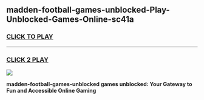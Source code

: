 
## madden-football-games-unblocked-Play-Unblocked-Games-Online-sc41a
<h3>
<a href="https://premium76.site?title=madden-football-games-unblocked&ref=24A">CLICK TO PLAY</a></h3>
<hr>

<h3>
<a href="https://premium76.site?title=madden-football-games-unblocked&ref=24A">CLICK 2 PLAY</a>
  
</h3>

<a href="https://premium76.site?title=madden-football-games-unblocked&ref=24A"><img src="https://clearcache.store/games.png"></a>


**madden-football-games-unblocked games unblocked: Your Gateway to Fun and Accessible Online Gaming**
